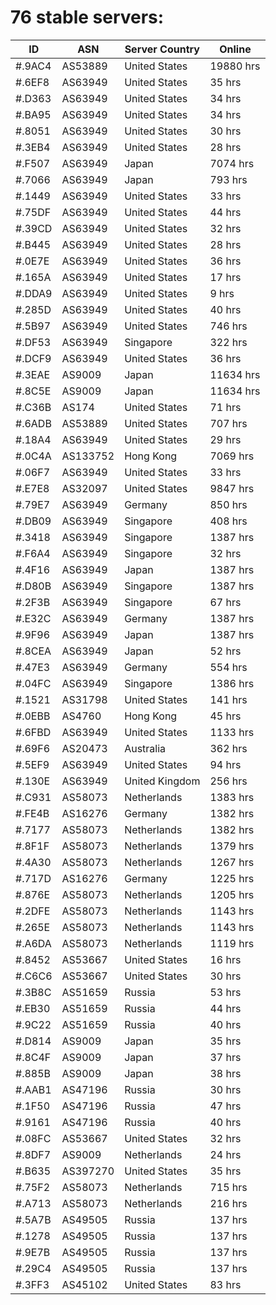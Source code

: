 # 76 stable servers:

| ID | ASN | Server Country | Online |
| ------ | ------ | ------ | ------ |
| #.9AC4 | AS53889 | United States | 19880 hrs |
| #.6EF8 | AS63949 | United States | 35 hrs |
| #.D363 | AS63949 | United States | 34 hrs |
| #.BA95 | AS63949 | United States | 34 hrs |
| #.8051 | AS63949 | United States | 30 hrs |
| #.3EB4 | AS63949 | United States | 28 hrs |
| #.F507 | AS63949 | Japan | 7074 hrs |
| #.7066 | AS63949 | Japan | 793 hrs |
| #.1449 | AS63949 | United States | 33 hrs |
| #.75DF | AS63949 | United States | 44 hrs |
| #.39CD | AS63949 | United States | 32 hrs |
| #.B445 | AS63949 | United States | 28 hrs |
| #.0E7E | AS63949 | United States | 36 hrs |
| #.165A | AS63949 | United States | 17 hrs |
| #.DDA9 | AS63949 | United States | 9 hrs |
| #.285D | AS63949 | United States | 40 hrs |
| #.5B97 | AS63949 | United States | 746 hrs |
| #.DF53 | AS63949 | Singapore | 322 hrs |
| #.DCF9 | AS63949 | United States | 36 hrs |
| #.3EAE | AS9009 | Japan | 11634 hrs |
| #.8C5E | AS9009 | Japan | 11634 hrs |
| #.C36B | AS174 | United States | 71 hrs |
| #.6ADB | AS53889 | United States | 707 hrs |
| #.18A4 | AS63949 | United States | 29 hrs |
| #.0C4A | AS133752 | Hong Kong | 7069 hrs |
| #.06F7 | AS63949 | United States | 33 hrs |
| #.E7E8 | AS32097 | United States | 9847 hrs |
| #.79E7 | AS63949 | Germany | 850 hrs |
| #.DB09 | AS63949 | Singapore | 408 hrs |
| #.3418 | AS63949 | Singapore | 1387 hrs |
| #.F6A4 | AS63949 | Singapore | 32 hrs |
| #.4F16 | AS63949 | Japan | 1387 hrs |
| #.D80B | AS63949 | Singapore | 1387 hrs |
| #.2F3B | AS63949 | Singapore | 67 hrs |
| #.E32C | AS63949 | Germany | 1387 hrs |
| #.9F96 | AS63949 | Japan | 1387 hrs |
| #.8CEA | AS63949 | Japan | 52 hrs |
| #.47E3 | AS63949 | Germany | 554 hrs |
| #.04FC | AS63949 | Singapore | 1386 hrs |
| #.1521 | AS31798 | United States | 141 hrs |
| #.0EBB | AS4760 | Hong Kong | 45 hrs |
| #.6FBD | AS63949 | United States | 1133 hrs |
| #.69F6 | AS20473 | Australia | 362 hrs |
| #.5EF9 | AS63949 | United States | 94 hrs |
| #.130E | AS63949 | United Kingdom | 256 hrs |
| #.C931 | AS58073 | Netherlands | 1383 hrs |
| #.FE4B | AS16276 | Germany | 1382 hrs |
| #.7177 | AS58073 | Netherlands | 1382 hrs |
| #.8F1F | AS58073 | Netherlands | 1379 hrs |
| #.4A30 | AS58073 | Netherlands | 1267 hrs |
| #.717D | AS16276 | Germany | 1225 hrs |
| #.876E | AS58073 | Netherlands | 1205 hrs |
| #.2DFE | AS58073 | Netherlands | 1143 hrs |
| #.265E | AS58073 | Netherlands | 1143 hrs |
| #.A6DA | AS58073 | Netherlands | 1119 hrs |
| #.8452 | AS53667 | United States | 16 hrs |
| #.C6C6 | AS53667 | United States | 30 hrs |
| #.3B8C | AS51659 | Russia | 53 hrs |
| #.EB30 | AS51659 | Russia | 44 hrs |
| #.9C22 | AS51659 | Russia | 40 hrs |
| #.D814 | AS9009 | Japan | 35 hrs |
| #.8C4F | AS9009 | Japan | 37 hrs |
| #.885B | AS9009 | Japan | 38 hrs |
| #.AAB1 | AS47196 | Russia | 30 hrs |
| #.1F50 | AS47196 | Russia | 47 hrs |
| #.9161 | AS47196 | Russia | 40 hrs |
| #.08FC | AS53667 | United States | 32 hrs |
| #.8DF7 | AS9009 | Netherlands | 24 hrs |
| #.B635 | AS397270 | United States | 35 hrs |
| #.75F2 | AS58073 | Netherlands | 715 hrs |
| #.A713 | AS58073 | Netherlands | 216 hrs |
| #.5A7B | AS49505 | Russia | 137 hrs |
| #.1278 | AS49505 | Russia | 137 hrs |
| #.9E7B | AS49505 | Russia | 137 hrs |
| #.29C4 | AS49505 | Russia | 137 hrs |
| #.3FF3 | AS45102 | United States | 83 hrs |

